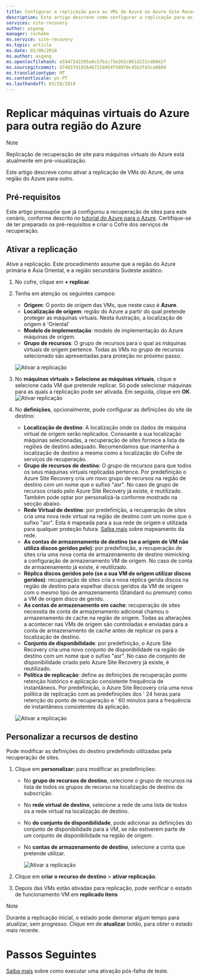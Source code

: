 ```yaml
---
title: Configurar a replicação para as VMs do Azure no Azure Site Recovery | Microsoft Docs
description: Este artigo descreve como configurar a replicação para as VMs do Azure, de uma região do Azure para outro utilizando a recuperação de sites.
services: site-recovery
author: asgang
manager: rochakm
ms.service: site-recovery
ms.topic: article
ms.date: 03/09/2018
ms.author: asgang
ms.openlocfilehash: e5947242295a9c57b1c73e202c061d222cd0842f
ms.sourcegitcommit: d74657d1926467210454f58970c45b2fd3ca088d
ms.translationtype: MT
ms.contentlocale: pt-PT
ms.lasthandoff: 03/28/2018
---
```

# <a name="replicate-azure-virtual-machines-to-another-azure-region"></a>Replicar máquinas virtuais do Azure para outra região do Azure


>[!NOTE]
>
> Replicação de recuperação de site para máquinas virtuais do Azure está atualmente em pré-visualização.

Este artigo descreve como ativar a replicação de VMs do Azure, de uma região do Azure para outro.

## <a name="prerequisites"></a>Pré-requisitos

Este artigo pressupõe que já configurou a recuperação de sites para este cenário, conforme descrito no [tutorial do Azure para o Azure](azure-to-azure-tutorial-enable-replication.md). Certifique-se de ter preparado os pré-requisitos e criar o Cofre dos serviços de recuperação.



## <a name="enable-replication"></a>Ativar a replicação

Ative a replicação. Este procedimento assume que a região do Azure primária é Ásia Oriental, e a região secundária Sudeste asiático.

1. No cofre, clique em **+ replicar**.
2. Tenha em atenção os seguintes campos:
    - **Origem**: O ponto de origem das VMs, que neste caso é **Azure**.
    - **Localização de origem**: região do Azure a partir do qual pretende proteger as máquinas virtuais. Nesta ilustração, a localização de origem é 'Oriental'
    - **Modelo de implementação**: modelo de implementação do Azure máquinas de origem.
    - **Grupo de recursos**: O grupo de recursos para o qual as máquinas virtuais de origem pertence. Todas as VMs no grupo de recursos selecionado são apresentadas para proteção no próximo passo.

    ![Ativar a replicação](./media/site-recovery-replicate-azure-to-azure/enabledrwizard1.png)

3. No **máquinas virtuais > Selecione as máquinas virtuais**, clique e selecione cada VM que pretende replicar. Só pode selecionar máquinas para as quais a replicação pode ser ativada. Em seguida, clique em **OK**.
    ![Ativar replicação](./media/site-recovery-replicate-azure-to-azure/virtualmachine_selection.png)

4. No **definições**, opcionalmente, pode configurar as definições do site de destino:

    - **Localização de destino**: A localização onde os dados de máquina virtual de origem serão replicados. Consoante a sua localização máquinas selecionadas, a recuperação de sites fornece a lista de regiões de destino adequado. Recomendamos que mantenha a localização de destino a mesma como a localização do Cofre de serviços de recuperação.
    - **Grupo de recursos de destino**: O grupo de recursos para que todos os seus máquinas virtuais replicadas pertence. Por predefinição o Azure Site Recovery cria um novo grupo de recursos na região de destino com um nome que o sufixo "asr". No caso de grupo de recursos criado pelo Azure Site Recovery já existe, é reutilizado. Também pode optar por personalizá-la conforme mostrado na secção abaixo.
    - **Rede Virtual de destino**: por predefinição, a recuperação de sites cria uma nova rede virtual na região de destino com um nome que o sufixo "asr". Esta é mapeada para a sua rede de origem e utilizada para qualquer proteção futura. [Saiba mais](site-recovery-network-mapping-azure-to-azure.md) sobre mapeamento da rede.
    - **As contas de armazenamento de destino (se a origem de VM não utiliza discos geridos pelo)**: por predefinição, a recuperação de sites cria uma nova conta de armazenamento de destino mimicking a configuração de armazenamento VM de origem. No caso de conta de armazenamento já existe, é reutilizado.
    - **Réplica discos geridos pelo (se a sua VM de origem utilizar discos geridos)**: recuperação de sites cria a nova réplica gerida discos na região de destino para espelhar discos geridos da VM de origem com o mesmo tipo de armazenamento (Standard ou premium) como a VM de origem disco de gerido.
    - **As contas de armazenamento em cache**: recuperação de sites necessita de conta de armazenamento adicional chamou o armazenamento de cache na região de origem. Todas as alterações a acontecer nas VMs de origem são controladas e enviadas para a conta de armazenamento de cache antes de replicar os para a localização de destino.
    - **Conjunto de disponibilidade**: por predefinição, o Azure Site Recovery cria uma novo conjunto de disponibilidade na região de destino com um nome que o sufixo "asr". No caso de conjunto de disponibilidade criado pelo Azure Site Recovery já existe, é reutilizado.
    - **Política de replicação**: define as definições de recuperação ponto retenção histórico e aplicação consistente frequência de instantâneos. Por predefinição, o Azure Site Recovery cria uma nova política de replicação com as predefinições dos ' 24 horas para retenção do ponto de recuperação e ' 60 minutos para a frequência de instantâneos consistentes da aplicação.

    ![Ativar a replicação](./media/site-recovery-replicate-azure-to-azure/enabledrwizard3.PNG)

## <a name="customize-target-resources"></a>Personalizar a recursos de destino

Pode modificar as definições do destino predefinido utilizadas pela recuperação de sites.

1. Clique em **personalizar:** para modificar as predefinições:
    - No **grupo de recursos de destino**, selecione o grupo de recursos na lista de todos os grupos de recurso na localização de destino da subscrição.
    - No **rede virtual de destino**, selecione a rede de uma lista de todos os a rede virtual na localização de destino.
    - No **do conjunto de disponibilidade**, pode adicionar as definições do conjunto de disponibilidade para a VM, se não estiverem parte de um conjunto de disponibilidade na região de origem.
    - No **contas de armazenamento de destino**, selecione a conta que pretende utilizar.

        ![Ativar a replicação](./media/site-recovery-replicate-azure-to-azure/customize.PNG)

2. Clique em **criar o recurso de destino** > **ativar replicação**.
3. Depois das VMs estão ativadas para replicação, pode verificar o estado de funcionamento VM em **replicado itens**

>[!NOTE]
>Durante a replicação inicial, o estado pode demorar algum tempo para atualizar, sem progresso. Clique em de **atualizar** botão, para obter o estado mais recente.
>

# <a name="next-steps"></a>Passos Seguintes

[Saiba mais](site-recovery-test-failover-to-azure.md) sobre como executar uma ativação pós-falha de teste.
